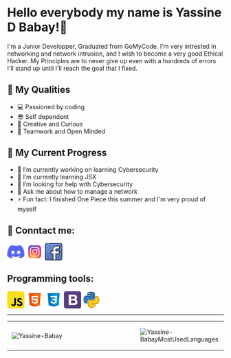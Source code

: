 # Hello everybody my name is Yassine D Babay!👋

I'm a Junior Developper, Graduated from GoMyCode.
I'm very intrested in networking and network intrusion, and I wish to become a very good Ethical Hacker.
My Principles are to never give up even with a hundreds of errors I'll stand up until I'll reach the goal that I fixed.

## 💫 My Qualities

- 💻 Passioned by coding<br>
- 😎 Self dependent<br>
- 🎊 Creative and Curious<br>
- 🤝 Teamwork and Open Minded<br>

## 🧬 My Current Progress

- 🔭 I’m currently working on learning Cybersecurity<br>
- 🌱 I’m currently learning JSX<br>
- 🤔 I’m looking for help with Cybersecurity<br>
- 💬 Ask me about how to manage a network<br>
- ⚡ Fun fact: I finished One Piece this summer and I'm very proud of myself<br>

## 📶 Conntact me:

<p align="left">
<a href="https://discordapp.com/users/507901602292695042" target="_blank"> <img align="center" src="/icons/discord-icon.svg" alt="discord" height="40" width="40"></a>
<a href="https://www.instagram.com/yassinebabay/?hl=fr" target="_blank"><img align="center" src="/icons/icons8-instagram-48.png" alt="instagram" height="40" width="40"></a>
<a href="https://www.facebook.com/yassine.babay.06" target="_blank"><img align="center" src="/icons/icons8-facebook-64.png" alt="facebook" height="40" width="40"></a>
</p>

## Programming tools:

<p align="left">
<img align="center" src="/icons/javascript-2752148-2284965.png" alt="javascript" height="40" width="40">
<img align="center" src="/icons/732212.png" alt="html" height="40" width="40">
<img align="center" src="/icons/file_type_css_icon_130661.png" alt="css" height="40" width="40">
<img align="center" src="/icons/bootstrap-logo-icon-png-svg.png" alt="bootstrap" height="40" width="40">
<img align="center" src="/icons/4990671.png" alt="python" height="40" width="40">
</p>

---

<table width="100%">
<tr>
<td width="60%">
<p>&nbsp;<img align="center" src="https://github-readme-stats.vercel.app/api?username=Yassine-Babay&show_icons=true&count_private=true" alt="Yassine-Babay" /></p>
</td>
<td width="40%">
<p><img align="center" src="https://github-readme-stats.vercel.app/api/top-langs/?username=Yassine-Babay&layout=compact" alt="Yassine-BabayMostUsedLanguages" /></p>
</td>
</tr>
</table>
